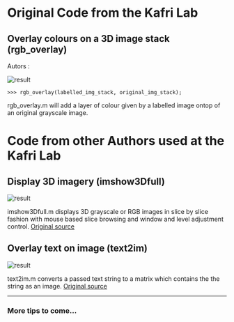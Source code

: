# Original Code from the Kafri Lab

## Overlay colours on a 3D image stack (rgb_overlay)
Autors :

![result](https://github.com/Kafri-Lab/Matlab-Pro-Tips/blob/master/readme_images/rgb_overlay.png "result")

```
>>> rgb_overlay(labelled_img_stack, original_img_stack);
```

rgb_overlay.m will add a layer of colour given by a labelled image ontop of an original grayscale image.

# Code from other Authors used at the Kafri Lab

## Display 3D imagery (imshow3Dfull)

![result](https://github.com/Kafri-Lab/Matlab-Pro-Tips/blob/master/readme_images/imshow3Dfull.jpg "result")

imshow3Dfull.m displays 3D grayscale or RGB images in slice by slice fashion with mouse based slice browsing and window and level adjustment control. [Original source](https://www.mathworks.com/matlabcentral/fileexchange/47463-imshow3dfull--3d-imshow-in-3-views-)


## Overlay text on image (text2im)

![result](https://github.com/Kafri-Lab/Matlab-Pro-Tips/blob/master/readme_images/text2im.png "result")

text2im.m converts a passed text string to a matrix which contains the the string as an image. [Original source](https://www.mathworks.com/matlabcentral/fileexchange/19896-convert-text-to-an-image)


----

### More tips to come...

